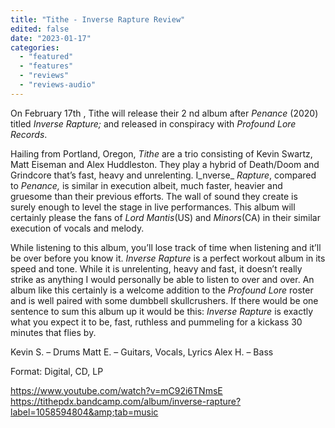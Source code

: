 ```yaml
---
title: "Tithe - Inverse Rapture Review"
edited: false
date: "2023-01-17"
categories:
  - "featured"
  - "features"
  - "reviews"
  - "reviews-audio"
---
```


On February 17th , Tithe will release their 2 nd album after _Penance_ (2020) titled _Inverse Rapture;_ and released in conspiracy with _Profound Lore Records_.

Hailing from Portland, Oregon, _Tithe_ are a trio consisting of Kevin Swartz, Matt Eiseman and Alex Huddleston. They play a hybrid of Death/Doom and Grindcore that’s fast, heavy and unrelenting. I_nverse_ _Rapture_, compared to _Penance,_ is similar in execution albeit, much faster, heavier and gruesome than their previous efforts. The wall of sound they create is surely enough to level the stage in live performances. This album will certainly please the fans of _Lord Mantis_(US) and _Minors_(CA) in their similar execution of vocals and melody.

While listening to this album, you’ll lose track of time when listening and it’ll be over before you know it. _Inverse Rapture_ is a perfect workout album in its speed and tone. While it is unrelenting, heavy and fast, it doesn’t really strike as anything I would personally be able to listen to over and over. An album like this certainly is a welcome addition to the _Profound Lore_ roster and is well paired with some dumbbell skullcrushers. If there would be one sentence to sum this album up it would be this: _Inverse Rapture_ is exactly what you expect it to be, fast, ruthless and pummeling for a kickass 30 minutes that flies by.

Kevin S. – Drums Matt E. – Guitars, Vocals, Lyrics Alex H. – Bass

Format: Digital, CD, LP

https://www.youtube.com/watch?v=mC92i6TNmsE https://tithepdx.bandcamp.com/album/inverse-rapture?label=1058594804&amp;tab=music
